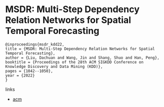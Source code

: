 # MSDR: Multi-Step Dependency Relation Networks for Spatial Temporal Forecasting

```
@inproceedings{msdr_kdd22,
title = {MSDR: Multi-Step Dependency Relation Networks for Spatial Temporal Forecasting},
author = {Liu, Dachuan and Wang, Jin and Shang, Shuo and Han, Peng},
booktitle = {Proceedings of the 28th ACM SIGKDD Conference on Knowledge Discovery and Data Mining (KDD)},
pages = {1042--1050},
year = {2022}
}
```

links
- [acm](https://dl.acm.org/doi/10.1145/3534678.3539397)
